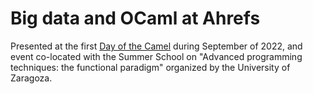# Big data and OCaml at Ahrefs

Presented at the first [Day of the
Camel](https://webdiis.unizar.es/evpf/2022/event.html) during September of 2022,
and event co-located with the Summer School on "Advanced programming techniques:
the functional paradigm" organized by the University of Zaragoza.
